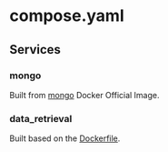 # compose.yaml
## Services
### mongo
Built from [mongo](https://hub.docker.com/_/mongo/) Docker Official Image.
### data_retrieval
Built based on the [Dockerfile](../../data_retrieval_script/Dockerfile).

